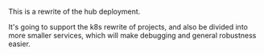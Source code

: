 This is a rewrite of the hub deployment.

It's going to support the k8s rewrite of projects, and also
be divided into more smaller services, which will make debugging
and general robustness easier.